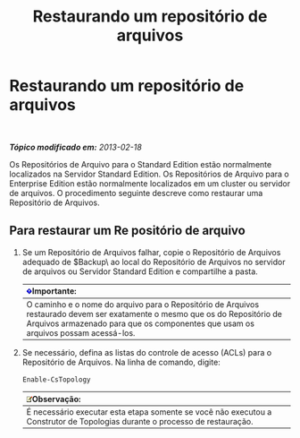 ﻿---
title: Restaurando um repositório de arquivos
TOCTitle: Restaurando um repositório de arquivos
ms:assetid: 89916fc6-31d3-4c7f-9eaf-c02584761ef4
ms:mtpsurl: https://technet.microsoft.com/pt-br/library/Hh202180(v=OCS.15)
ms:contentKeyID: 52057672
ms.date: 05/19/2016
mtps_version: v=OCS.15
ms.translationtype: HT
---

# Restaurando um repositório de arquivos

 

_**Tópico modificado em:** 2013-02-18_

Os Repositórios de Arquivo para o Standard Edition estão normalmente localizados na Servidor Standard Edition. Os Repositórios de Arquivo para o Enterprise Edition estão normalmente localizados em um cluster ou servidor de arquivos. O procedimento seguinte descreve como restaurar uma Repositório de Arquivos.

## Para restaurar um Re positório de arquivo

1.  Se um Repositório de Arquivos falhar, copie o Repositório de Arquivos adequado de $Backup\\ ao local do Repositório de Arquivos no servidor de arquivos ou Servidor Standard Edition e compartilhe a pasta.
    
    <table>
    <thead>
    <tr class="header">
    <th><img src="images/Gg425939.important(OCS.15).gif" title="important" alt="important" />Importante:</th>
    </tr>
    </thead>
    <tbody>
    <tr class="odd">
    <td>O caminho e o nome do arquivo para o Repositório de Arquivos restaurado devem ser exatamente o mesmo que os do Repositório de Arquivos armazenado para que os componentes que usam os arquivos possam acessá-los.</td>
    </tr>
    </tbody>
    </table>


2.  Se necessário, defina as listas do controle de acesso (ACLs) para o Repositório de Arquivos. Na linha de comando, digite:
    
        Enable-CsTopology
    
    <table>
    <thead>
    <tr class="header">
    <th><img src="images/Gg425756.note(OCS.15).gif" title="note" alt="note" />Observação:</th>
    </tr>
    </thead>
    <tbody>
    <tr class="odd">
    <td>É necessário executar esta etapa somente se você não executou a Construtor de Topologias durante o processo de restauração.</td>
    </tr>
    </tbody>
    </table>

